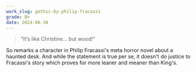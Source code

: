 ```yaml
---
work_slug: gothic-by-philip-fracassi
grade: B+
date: 2024-06-30
---
```


> "It’s like Christine… but wood!”

So remarks a character in Philip Fracassi's meta horror novel about a haunted desk. And while the statement is true per se, it doesn't do justice to Fracassi's story which proves for more leaner and meaner than King's.

<!-- end -->
